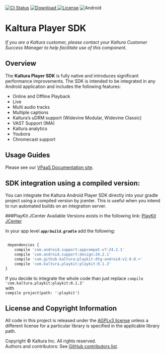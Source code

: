 [![CI Status](https://travis-ci.org/kaltura/playkit-android.svg?branch=develop)](https://travis-ci.org/kaltura/playkit-android)
[ ![Download](https://api.bintray.com/packages/kaltura/android/playkit/images/download.svg) ](https://bintray.com/kaltura/android/playkit/_latestVersion)
[![License](https://img.shields.io/badge/license-AGPLv3-black.svg)](https://github.com/kaltura/playkit-android/blob/master/LICENSE)
![Android](https://img.shields.io/badge/platform-android-green.svg)

# Kaltura Player SDK

*If you are a Kaltura customer, please contact your Kaltura Customer Success Manager to help facilitate use of this component.*

## Overview
The **Kaltura Player SDK** is fully native and introduces significant performance improvements. The SDK is intended to be integrated in any Android application and includes the following features:

* Online and Offline Playback
* Live
* Multi audio tracks
* Multiple captions
* Kaltura’s uDRM support (Widevine Modular, Widevine Classic)
* VAST Support (IMA)
* Kaltura analytics
* Youbora
* Chromecast support

## Usage Guides
Please see our [VPaaS Documentation site](https://vpaas.kaltura.com/documentation/Mobile-Video-Player-SDKs/Android-introduction.html).

## SDK integration using a compiled version:
 
You can integrate the Kaltura Android Player SDK directly into your gradle project using a compiled version by jcenter. This is useful when you intend to run automated builds on an integration server.
 
###PlayKit JCenter Available Versions exists in the following link:
 [PlayKit JCenter](https://bintray.com/kaltura/android/playkit/)
  
 In your app level _**`app/build.gradle`**_ add the following:
 
```javascript 
 
 dependencies {
    compile 'com.android.support:appcompat-v7:24.2.1'
    compile 'com.android.support:design:24.2.1'
    compile 'com.github.kaltura:playkit-dtg-android:v2.0.0.+'
    compile 'com.kaltura.playkit:playkit:0.1.3'
} 

```
If you decide to integrate the whole code than just replace `compile 'com.kaltura.playkit:playkit:0.1.3' ` 
<br/> with <br/>
`compile project(path: ':playkit')`



## License and Copyright Information
All code in this project is released under the [AGPLv3 license](http://www.gnu.org/licenses/agpl-3.0.html) unless a different license for a particular library is specified in the applicable library path.   

Copyright © Kaltura Inc. All rights reserved.   
Authors and contributors: See [GitHub contributors list](https://github.com/kaltura/playkit-android/graphs/contributors).  
